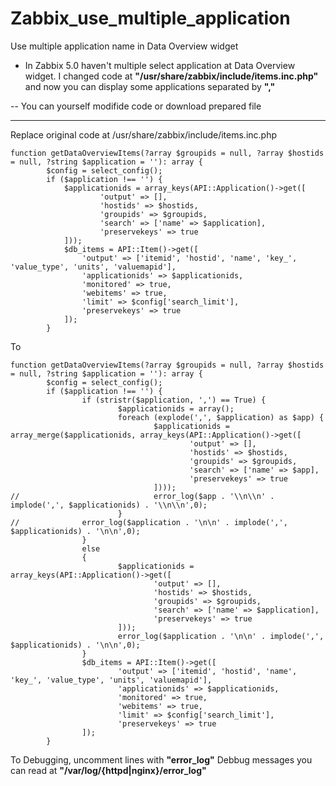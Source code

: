 # Zabbix_use_multiple_application
Use multiple application name in Data Overview widget

- In Zabbix 5.0 haven't multiple select application at Data Overview widget.
I changed code at **"/usr/share/zabbix/include/items.inc.php"**
and now you can display some applications separated by **","**

-- You can yourself modifide code or download prepared file

---

Replace original code at /usr/share/zabbix/include/items.inc.php
```
function getDataOverviewItems(?array $groupids = null, ?array $hostids = null, ?string $application = ''): array {
        $config = select_config();
        if ($application !== '') {
            $applicationids = array_keys(API::Application()->get([
                    'output' => [],
                    'hostids' => $hostids,
                    'groupids' => $groupids,
                    'search' => ['name' => $application],
                    'preservekeys' => true
            ]));
			$db_items = API::Item()->get([
                'output' => ['itemid', 'hostid', 'name', 'key_', 'value_type', 'units', 'valuemapid'],
                'applicationids' => $applicationids,
                'monitored' => true,
                'webitems' => true,
                'limit' => $config['search_limit'],
                'preservekeys' => true
			]);
		}
```
To
```
function getDataOverviewItems(?array $groupids = null, ?array $hostids = null, ?string $application = ''): array {
        $config = select_config();
        if ($application !== '') {
                if (stristr($application, ',') == True) {
                        $applicationids = array();
                        foreach (explode(',', $application) as $app) {
                                $applicationids = array_merge($applicationids, array_keys(API::Application()->get([
                                        'output' => [],
                                        'hostids' => $hostids,
                                        'groupids' => $groupids,
                                        'search' => ['name' => $app],
                                        'preservekeys' => true
                                ])));
//                              error_log($app . '\\n\\n' . implode(',', $applicationids) . '\\n\\n',0);
                        }
//              error_log($application . '\n\n' . implode(',', $applicationids) . '\n\n',0);
                }
                else
                {
                        $applicationids = array_keys(API::Application()->get([
                                'output' => [],
                                'hostids' => $hostids,
                                'groupids' => $groupids,
                                'search' => ['name' => $application],
                                'preservekeys' => true
                        ]));
                        error_log($application . '\n\n' . implode(',', $applicationids) . '\n\n',0);
                }
                $db_items = API::Item()->get([
                        'output' => ['itemid', 'hostid', 'name', 'key_', 'value_type', 'units', 'valuemapid'],
                        'applicationids' => $applicationids,
                        'monitored' => true,
                        'webitems' => true,
                        'limit' => $config['search_limit'],
                        'preservekeys' => true
                ]);
        }
```

To Debugging, uncomment lines with **"error_log"**
Debbug messages you can read at **"/var/log/{httpd|nginx}/error_log"**
